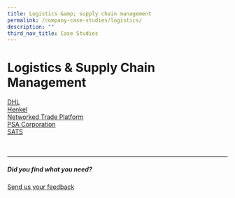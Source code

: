 ```yaml
---
title: Logistics &amp; supply chain management
permalink: /company-case-studies/logistics/
description: ""
third_nav_title: Case Studies
---
```

# Logistics &amp; Supply Chain Management

[DHL](https://www.edb.gov.sg/content/edb/en/our-industries/company-highlights/dhl-l.html)  
[Henkel](https://www.edb.gov.sg/content/edb/en/our-industries/company-highlights/henkel.html)  
[Networked Trade Platform](https://www.edb.gov.sg/content/edb/en/our-industries/company-highlights/ntp.html)  
[PSA Corporation](https://www.edb.gov.sg/content/edb/en/our-industries/company-highlights/psa-corporation.html)  
[SATS](https://www.edb.gov.sg/content/edb/en/our-industries/company-highlights/sats.html)
<br>
<br>
<br>

<hr>

##### Did you find what you need?
[Send us your feedback](https://form.gov.sg/642693623cb98f001239be0d)